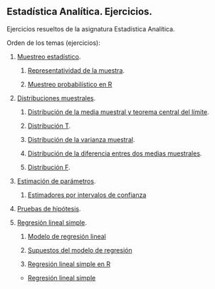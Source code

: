 ## Estadística Analítica. Ejercicios.

Ejercicios resueltos de la asignatura Estadística Analítica.

Orden de los temas (ejercicios):

1. [Muestreo estadístico](/Muestreo%20estadistico/).
    
    1. [Representatividad de la muestra](/Muestreo%20estadistico/RepresentatividadDeLaMuestra.R).
    
    2. [Muestreo probabilístico en R](/Muestreo%20estadistico/MuestreoProbabilisticoEnR.Rmd)

2. [Distribuciones muestrales](/Distribuciones%20muestrales).

    1. [Distribución de la media muestral y teorema central del límite](/Distribuciones%20muestrales/DMediaMuestral_TCL.Rmd).
    
    2. [Distribución T](/Distribuciones%20muestrales/DistribucionT.Rmd).
    
    3. [Distribución de la varianza muestral](/Distribuciones%20muestrales/DVarianzaMuestral.Rmd).
    
    4. [Distribución de la diferencia entres dos medias muestrales](/Distribuciones%20muestrales/DdelaDiferenciaEntre2MM.Rmd).
    
    5. [Distribución F](/Distribuciones%20muestrales/DistribucionF.Rmd).

3. [Estimación de parámetros](/Estimacion%20de%20parametros).

    1. [Estimadores por intervalos de confianza](/Estimacion%20de%20parametros/PorIntervalosDeConfianza.Rmd)

4. [Pruebas de hipótesis](/Pruebas%20de%20hipotesis/PruebasDeHipotesis.Rmd).

5. [Regresión lineal simple](/Regresion%20lineal%20simple).

    1. [Modelo de regresión lineal](/Regresion%20lineal%20simple/ModeloDeRegresionLineal.Rmd)
    
    2. [Supuestos del modelo de regresión](/Regresion%20lineal%20simple/SupuestosModeloDeRegresion.Rmd)
    
    3. [Regresión lineal simple en R](/Regresion%20lineal%20simple/RegresionLinealEnR.Rmd)
    
    - [Regresión lineal simple](/Regresion%20lineal%20simple/RegresionLinealSimple.Rmd)
    

